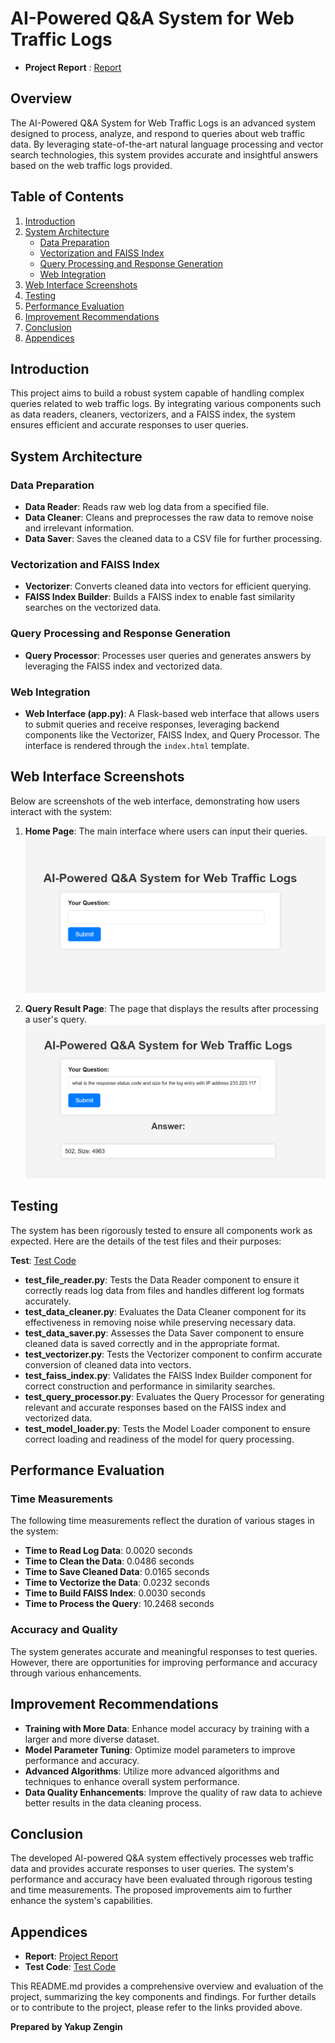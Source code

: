 # AI-Powered Q&A System for Web Traffic Logs
- **Project Report** : [Report](https://github.com/yakupzengin/AI-Powered-Q-A-System-for-Web-Traffic-Logs/blob/main/Yakup-Zengin-Project-Report.pdf)

## Overview

The AI-Powered Q&A System for Web Traffic Logs is an advanced system designed to process, analyze, and respond to queries about web traffic data. By leveraging state-of-the-art natural language processing and vector search technologies, this system provides accurate and insightful answers based on the web traffic logs provided.

## Table of Contents

1. [Introduction](#introduction)
2. [System Architecture](#system-architecture)
   - [Data Preparation](#data-preparation)
   - [Vectorization and FAISS Index](#vectorization-and-faiss-index)
   - [Query Processing and Response Generation](#query-processing-and-response-generation)
   - [Web Integration](#web-integration)
3. [Web Interface Screenshots](#web-interface-screenshots)
4. [Testing](#testing)
5. [Performance Evaluation](#performance-evaluation)
6. [Improvement Recommendations](#improvement-recommendations)
7. [Conclusion](#conclusion)
8. [Appendices](#appendices)

## Introduction

This project aims to build a robust system capable of handling complex queries related to web traffic logs. By integrating various components such as data readers, cleaners, vectorizers, and a FAISS index, the system ensures efficient and accurate responses to user queries.

## System Architecture

### Data Preparation

- **Data Reader**: Reads raw web log data from a specified file.
- **Data Cleaner**: Cleans and preprocesses the raw data to remove noise and irrelevant information.
- **Data Saver**: Saves the cleaned data to a CSV file for further processing.

### Vectorization and FAISS Index

- **Vectorizer**: Converts cleaned data into vectors for efficient querying.
- **FAISS Index Builder**: Builds a FAISS index to enable fast similarity searches on the vectorized data.

### Query Processing and Response Generation

- **Query Processor**: Processes user queries and generates answers by leveraging the FAISS index and vectorized data.

### Web Integration

- **Web Interface (app.py)**: A Flask-based web interface that allows users to submit queries and receive responses, leveraging backend components like the Vectorizer, FAISS Index, and Query Processor. The interface is rendered through the `index.html` template.

## Web Interface Screenshots

Below are screenshots of the web interface, demonstrating how users interact with the system:

1. **Home Page**: The main interface where users can input their queries.
   ![Home Page Screenshot](screenshot/img.png)

2. **Query Result Page**: The page that displays the results after processing a user's query.
   ![Query Result Screenshot](screenshot/img_1.png)

## Testing

The system has been rigorously tested to ensure all components work as expected. Here are the details of the test files and their purposes:

**Test**: [Test Code](https://github.com/yakupzengin/AI-Powered-Q-A-System-for-Web-Traffic-Logs/tree/main/test)

- **test_file_reader.py**: Tests the Data Reader component to ensure it correctly reads log data from files and handles different log formats accurately.
- **test_data_cleaner.py**: Evaluates the Data Cleaner component for its effectiveness in removing noise while preserving necessary data.
- **test_data_saver.py**: Assesses the Data Saver component to ensure cleaned data is saved correctly and in the appropriate format.
- **test_vectorizer.py**: Tests the Vectorizer component to confirm accurate conversion of cleaned data into vectors.
- **test_faiss_index.py**: Validates the FAISS Index Builder component for correct construction and performance in similarity searches.
- **test_query_processor.py**: Evaluates the Query Processor for generating relevant and accurate responses based on the FAISS index and vectorized data.
- **test_model_loader.py**: Tests the Model Loader component to ensure correct loading and readiness of the model for query processing.

## Performance Evaluation

### Time Measurements

The following time measurements reflect the duration of various stages in the system:

- **Time to Read Log Data**: 0.0020 seconds
- **Time to Clean the Data**: 0.0486 seconds
- **Time to Save Cleaned Data**: 0.0165 seconds
- **Time to Vectorize the Data**: 0.0232 seconds
- **Time to Build FAISS Index**: 0.0030 seconds
- **Time to Process the Query**: 10.2468 seconds

### Accuracy and Quality

The system generates accurate and meaningful responses to test queries. However, there are opportunities for improving performance and accuracy through various enhancements.

## Improvement Recommendations

- **Training with More Data**: Enhance model accuracy by training with a larger and more diverse dataset.
- **Model Parameter Tuning**: Optimize model parameters to improve performance and accuracy.
- **Advanced Algorithms**: Utilize more advanced algorithms and techniques to enhance overall system performance.
- **Data Quality Enhancements**: Improve the quality of raw data to achieve better results in the data cleaning process.

## Conclusion

The developed AI-powered Q&A system effectively processes web traffic data and provides accurate responses to user queries. The system's performance and accuracy have been evaluated through rigorous testing and time measurements. The proposed improvements aim to further enhance the system's capabilities.

## Appendices

- **Report**: [Project Report](https://github.com/yakupzengin/AI-Powered-Q-A-System-for-Web-Traffic-Logs/blob/main/Yakup-Zengin-Project-Report.pdf)
- **Test Code**: [Test Code](https://github.com/yakupzengin/AI-Powered-Q-A-System-for-Web-Traffic-Logs/tree/main/test)

This README.md provides a comprehensive overview and evaluation of the project, summarizing the key components and findings. For further details or to contribute to the project, please refer to the links provided above.

**Prepared by Yakup Zengin**
